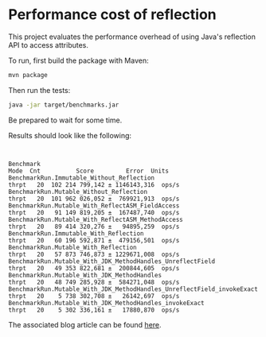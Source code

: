 # Performance cost of reflection

This project evaluates the performance overhead of using Java's reflection API to access attributes.

To run, first build the package with Maven:

```bash
mvn package
```

Then run the tests:

```bash
java -jar target/benchmarks.jar
```

Be prepared to wait for some time.

Results should look like the following:

```


Benchmark                                                                Mode  Cnt          Score         Error  Units
BenchmarkRun.Immutable_Without_Reflection                               thrpt   20  102 214 799,142 ± 1146143,316  ops/s
BenchmarkRun.Mutable_Without_Reflection                                 thrpt   20  101 962 026,052 ±  769921,913  ops/s
BenchmarkRun.Mutable_With_ReflectASM_FieldAccess                        thrpt   20   91 149 819,205 ±  167487,740  ops/s
BenchmarkRun.Mutable_With_ReflectASM_MethodAccess                       thrpt   20   89 414 320,276 ±   94895,259  ops/s
BenchmarkRun.Immutable_With_Reflection                                  thrpt   20   60 196 592,871 ±  479156,501  ops/s
BenchmarkRun.Mutable_With_Reflection                                    thrpt   20   57 873 746,873 ± 1229671,008  ops/s
BenchmarkRun.Mutable_With_JDK_MethodHandles_UnreflectField              thrpt   20   49 353 822,681 ±  200844,605  ops/s
BenchmarkRun.Mutable_With_JDK_MethodHandles                             thrpt   20   48 749 285,928 ±  584271,048  ops/s
BenchmarkRun.Mutable_With_JDK_MethodHandles_UnreflectField_invokeExact  thrpt   20    5 738 302,708 ±   26142,697  ops/s
BenchmarkRun.Mutable_With_JDK_MethodHandles_invokeExact                 thrpt   20    5 302 336,161 ±   17880,870  ops/s

```

The associated blog article can be found [here](https://blog.frankel.ch/performance-cost-of-reflection/).
